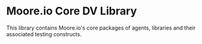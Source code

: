# Moore.io Core DV Library
This library contains Moore.io's core packages of agents, libraries and their associated testing constructs.
